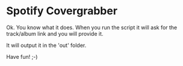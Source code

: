 # Spotify Covergrabber

Ok. You know what it does. When you run the script it will ask for the track/album link and you will provide it.

It will output it in the 'out' folder.

Have fun! ;-)
